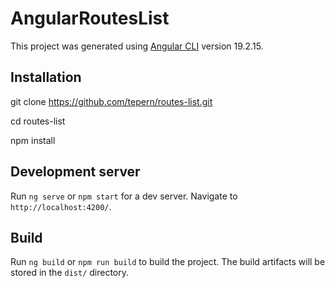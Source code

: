 # AngularRoutesList

This project was generated using [Angular CLI](https://github.com/angular/angular-cli) version 19.2.15.

## Installation

git clone https://github.com/tepern/routes-list.git

cd routes-list

npm install

## Development server

Run `ng serve` or `npm start` for a dev server. Navigate to `http://localhost:4200/`.

## Build

Run `ng build` or `npm run build` to build the project. The build artifacts will be stored in the `dist/` directory.
